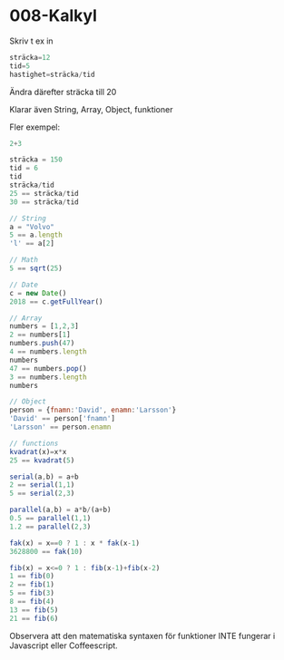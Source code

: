 # 008-Kalkyl

Skriv t ex in 

```javascript
sträcka=12
tid=5
hastighet=sträcka/tid
```

Ändra därefter sträcka till 20

Klarar även String, Array, Object, funktioner

Fler exempel:

```javascript
2+3

sträcka = 150
tid = 6
tid
sträcka/tid
25 == sträcka/tid 
30 == sträcka/tid

// String
a = "Volvo" 
5 == a.length
'l' == a[2]

// Math
5 == sqrt(25) 

// Date
c = new Date() 
2018 == c.getFullYear()

// Array
numbers = [1,2,3] 
2 == numbers[1]
numbers.push(47)
4 == numbers.length
numbers 
47 == numbers.pop()
3 == numbers.length
numbers

// Object
person = {fnamn:'David', enamn:'Larsson'}
'David' == person['fnamn']
'Larsson' == person.enamn

// functions
kvadrat(x)=x*x
25 == kvadrat(5)

serial(a,b) = a+b
2 == serial(1,1)
5 == serial(2,3)

parallel(a,b) = a*b/(a+b)
0.5 == parallel(1,1)
1.2 == parallel(2,3)

fak(x) = x==0 ? 1 : x * fak(x-1)
3628800 == fak(10)

fib(x) = x<=0 ? 1 : fib(x-1)+fib(x-2) 
1 == fib(0)
2 == fib(1)
5 == fib(3)
8 == fib(4)
13 == fib(5)
21 == fib(6)
```

Observera att den matematiska syntaxen för funktioner INTE fungerar i Javascript eller Coffeescript.